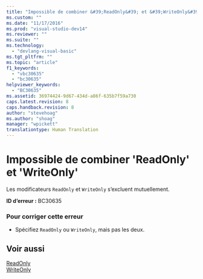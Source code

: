 ```yaml
---
title: "Impossible de combiner &#39;ReadOnly&#39; et &#39;WriteOnly&#39; | Microsoft Docs"
ms.custom: ""
ms.date: "11/17/2016"
ms.prod: "visual-studio-dev14"
ms.reviewer: ""
ms.suite: ""
ms.technology: 
  - "devlang-visual-basic"
ms.tgt_pltfrm: ""
ms.topic: "article"
f1_keywords: 
  - "vbc30635"
  - "bc30635"
helpviewer_keywords: 
  - "BC30635"
ms.assetid: 36974424-9d67-434d-a86f-635b7f59a730
caps.latest.revision: 8
caps.handback.revision: 8
author: "stevehoag"
ms.author: "shoag"
manager: "wpickett"
translationtype: Human Translation
---
```

# Impossible de combiner &#39;ReadOnly&#39; et &#39;WriteOnly&#39;
Les modificateurs `ReadOnly` et `WriteOnly` s’excluent mutuellement.  
  
 **ID d’erreur :** BC30635  
  
### Pour corriger cette erreur  
  
-   Spécifiez `ReadOnly` ou `WriteOnly`, mais pas les deux.  
  
## Voir aussi  
 [ReadOnly](../../visual-basic/language-reference/modifiers/readonly.md)   
 [WriteOnly](../../visual-basic/language-reference/modifiers/writeonly.md)
